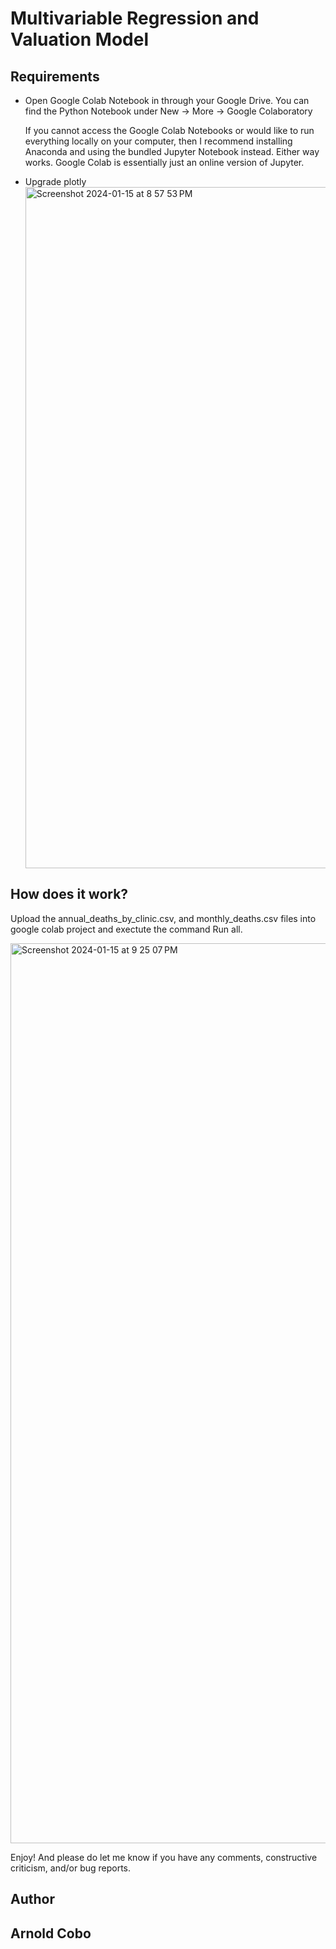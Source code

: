 # Multivariable Regression and Valuation Model

## Requirements  

<ul>
  <li>
Open Google Colab Notebook in through your Google Drive. You can find the Python Notebook under New → More → Google Colaboratory     

If you cannot access the Google Colab Notebooks or would like to run everything locally on your computer, then I recommend installing Anaconda and using the bundled Jupyter Notebook instead. Either way works. Google Colab is essentially just an online version of Jupyter.    
</li>

<li>
  Upgrade plotly
</li>
<img width="1090" alt="Screenshot 2024-01-15 at 8 57 53 PM" src="https://github.com/CoboAr/Nobel-Prize-Analysis/assets/144629565/039d2a63-b691-4ec8-bd3d-8c57403c54c7">

</ul>


## How does it work?

Upload the annual_deaths_by_clinic.csv, and monthly_deaths.csv files into google colab project and exectute the command Run all.

<img width="1440" alt="Screenshot 2024-01-15 at 9 25 07 PM" src="https://github.com/CoboAr/Multivariable-Regression-and-Valuation-Model/assets/144629565/a773e6c7-0c16-4f03-9bd5-9ec4fd7f1202">


Enjoy! And please do let me know if you have any comments, constructive criticism, and/or bug reports.
## Author
## Arnold Cobo

